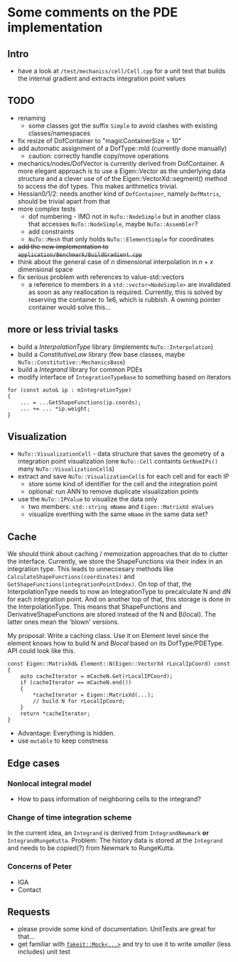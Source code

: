 # Some comments on the PDE implementation

## Intro

- have a look at `/test/mechanics/cell/Cell.cpp` for a unit test that builds the internal gradient and extracts integration point values


## TODO

- renaming 
    - some classes got the suffix `Simple` to avoid clashes with existing classes/namespaces
- fix resize of DofContainer to "magicContainerSize = 10"
- add automatic assignment of a DofType::mId (currently done manually)
    - caution: correctly handle copy/move operations
- mechanics/nodes/DofVector is currently derived from DofContainer. A more elegant approach is to use a Eigen::Vector as the underlying data structure and a clever use of of the Eigen::VectorXd::segment() method to access the dof types. This makes arithmetics trivial.
- Hessian0/1/2: needs another kind of `DofContainer`, namely `DofMatrix`, should be trivial apart from that
- more complex tests
    - dof numbering - IMO not in `NuTo::NodeSimple` but in another class that accesses `NuTo::NodeSimple`, maybe `NuTo::Assembler`?
    - add constraints
    - `NuTo::Mesh` that only holds `NuTo::ElementSimple` for coordinates
- ~~add the new implementation to `application/Benchmark/BuildGradient.cpp`~~
- think about the general case of $n$ dimensional interpolation in $n+x$ dimensional space
- fix serious problem with references to value-std::vectors
    - a reference to members in a `std::vector<NodeSimple>` are invalidated as soon as any reallocation is required. Currently, this is solved by reserving the container to 1e6, which is rubbish. A owning pointer container would solve this...


## more or less trivial tasks

- build a *InterpolationType* library (implements `NuTo::Interpolation`)
- build a *ConstitutiveLaw* library (few base classes, maybe `NuTo::Constitutive::MechanicsBase`)
- build a *Integrand* library for common PDEs
- modify interface of `IntegrationTypeBase` to something based on iterators

~~~{.cpp}
for (const auto& ip : mIntegrationType)
{
    ... = ...GetShapeFunctions(ip.coords);
    ... += ... *ip.weight;
}
~~~

## Visualization

- `NuTo::VisualizationCell` - data structure that saves the geometry of a integration point visualization (one `NuTo::Cell` containts `GetNumIPs()` many `NuTo::VisualizationCell`s)
- extract and save `NuTo::VisualizationCell`s for each cell and for each IP
    - store some kind of identifier for the cell and the integration point
    - optional: run ANN to remove duplicate visualization points
- use the `NuTo::IPValue` to visualize the data only
    - two members: `std::string mName` and `Eigen::MatrixXd mValues`
    - visualize everthing with the same `mName` in the same data set?

## Cache

We should think about caching / memoization approaches that do to clutter the interface. Currently, we store the ShapeFunctions via their index in an integration type. This leads to unneccesary methods like `CalculateShapeFunctions(coordinates)` and `GetShapeFunctions(integrationPointIndex)`. On top of that, the InterpolationType needs to now an IntegrationType to precalculate N and dN for each integration point. And on another top of that, this storage is done in the InterpolationType. This means that ShapeFunctions and DerivativeShapeFunctions are stored instead of the N and B(local). The latter ones mean the 'blown' versions. 

My proposal: Write a caching class. Use it on Element level since the element knows how to build N and B*local* based on its DofType/PDEType. API could look like this.

~~~{.cpp}
const Eigen::MatrixXd& Element::N(Eigen::VectorXd rLocalIpCoord) const
{
    auto cacheIterator = mCacheN.Get(rLocalIPCoord);
    if (cacheIterator == mCacheN.end())
    {
        *cacheIterator = Eigen::MatrixXd(...);
        // build N for rLocalIpCoord;
    }
    return *cacheIterator;
}
~~~

- Advantage: Everything is hidden.
- use `mutable` to keep constness 



## Edge cases

### Nonlocal integral model

- How to pass information of neighboring cells to the integrand?


### Change of time integration scheme

In the current idea, an `Integrand` is derived from `IntegrandNewmark` **or** `IntegrandRungeKutta`. Problem: The history data is stored at the `Integrand` and needs to be copied(?) from Newmark to RungeKutta.

### Concerns of Peter

- IGA
- Contact


## Requests

- please provide some kind of documentation. UnitTests are great for that...
- get familiar with [`fakeit::Mock<...>`](https://github.com/eranpeer/FakeIt/wiki/Quickstart) and try to use it to write *smaller* (less includes) unit test
